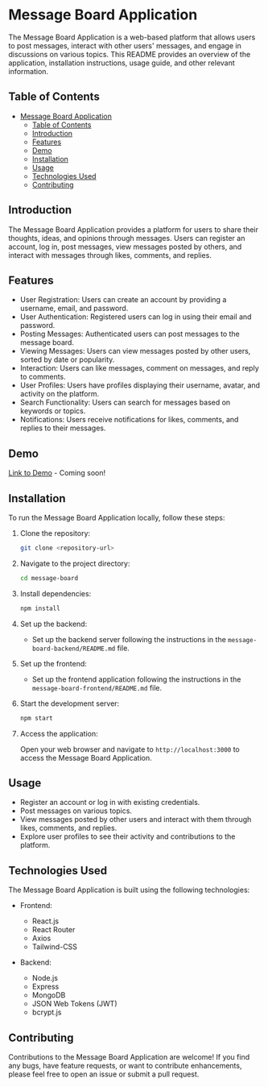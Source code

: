 # Message Board Application

The Message Board Application is a web-based platform that allows users to post messages, interact with other users' messages, and engage in discussions on various topics. This README provides an overview of the application, installation instructions, usage guide, and other relevant information.

## Table of Contents

- [Message Board Application](#message-board-application)
  - [Table of Contents](#table-of-contents)
  - [Introduction](#introduction)
  - [Features](#features)
  - [Demo](#demo)
  - [Installation](#installation)
  - [Usage](#usage)
  - [Technologies Used](#technologies-used)
  - [Contributing](#contributing)

## Introduction

The Message Board Application provides a platform for users to share their thoughts, ideas, and opinions through messages. Users can register an account, log in, post messages, view messages posted by others, and interact with messages through likes, comments, and replies.

## Features

- User Registration: Users can create an account by providing a username, email, and password.
- User Authentication: Registered users can log in using their email and password.
- Posting Messages: Authenticated users can post messages to the message board.
- Viewing Messages: Users can view messages posted by other users, sorted by date or popularity.
- Interaction: Users can like messages, comment on messages, and reply to comments.
- User Profiles: Users have profiles displaying their username, avatar, and activity on the platform.
- Search Functionality: Users can search for messages based on keywords or topics.
- Notifications: Users receive notifications for likes, comments, and replies to their messages.

## Demo

[Link to Demo](#) - Coming soon!

## Installation

To run the Message Board Application locally, follow these steps:

1. Clone the repository:

   ```bash
   git clone <repository-url>
   ```

2. Navigate to the project directory:

   ```bash
   cd message-board
   ```

3. Install dependencies:

   ```bash
   npm install
   ```

4. Set up the backend:

   - Set up the backend server following the instructions in the `message-board-backend/README.md` file.

5. Set up the frontend:

   - Set up the frontend application following the instructions in the `message-board-frontend/README.md` file.

6. Start the development server:

   ```bash
   npm start
   ```

7. Access the application:

   Open your web browser and navigate to `http://localhost:3000` to access the Message Board Application.

## Usage

- Register an account or log in with existing credentials.
- Post messages on various topics.
- View messages posted by other users and interact with them through likes, comments, and replies.
- Explore user profiles to see their activity and contributions to the platform.

## Technologies Used

The Message Board Application is built using the following technologies:

- Frontend:
  - React.js
  - React Router
  - Axios
  - Tailwind-CSS

- Backend:
  - Node.js
  - Express
  - MongoDB
  - JSON Web Tokens (JWT)
  - bcrypt.js

## Contributing

Contributions to the Message Board Application are welcome! If you find any bugs, have feature requests, or want to contribute enhancements, please feel free to open an issue or submit a pull request.
